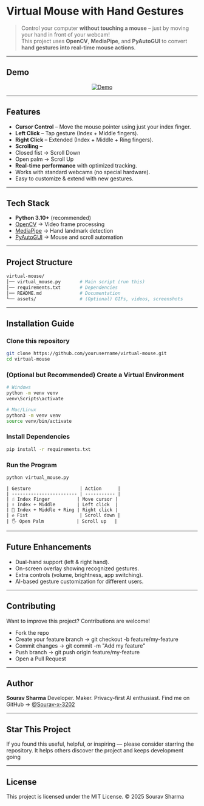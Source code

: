 # Virtual Mouse with Hand Gestures  

> Control your computer **without touching a mouse** – just by moving your hand in front of your webcam!  
This project uses **OpenCV**, **MediaPipe**, and **PyAutoGUI** to convert **hand gestures into real-time mouse actions**.  

---

##  Demo
<p align="center">
  <!-- Replace with your own GIF or video link -->
 <a href="https://github.com/user-attachments/assets/632f9a83-8303-40d2-9c3f-5b905e190be8">
    <img src="https://img.shields.io/badge/▶-Watch%20Demo-blue?style=for-the-badge&logo=screenrec" alt="Demo"/>
  </a>
</p>

---

##  Features
-  **Cursor Control** – Move the mouse pointer using just your index finger.  
-  **Left Click** – Tap gesture (Index + Middle fingers).  
-  **Right Click** – Extended (Index + Middle + Ring fingers).  
-  **Scrolling** –  
  -  Closed fist → Scroll Down  
  -  Open palm → Scroll Up  
- **Real-time performance** with optimized tracking.  
-  Works with standard webcams (no special hardware).  
- Easy to customize & extend with new gestures.  

---

##  Tech Stack
- **Python 3.10+** (recommended)  
- [OpenCV](https://opencv.org/) → Video frame processing  
- [MediaPipe](https://mediapipe.dev/) → Hand landmark detection  
- [PyAutoGUI](https://pyautogui.readthedocs.io/) → Mouse and scroll automation  

---

##  Project Structure
```bash
virtual-mouse/
│── virtual_mouse.py       # Main script (run this)
│── requirements.txt       # Dependencies
│── README.md              # Documentation
└── assets/                # (Optional) GIFs, videos, screenshots
```
---
## Installation Guide
###  Clone this repository
```bash
git clone https://github.com/yourusername/virtual-mouse.git
cd virtual-mouse
```

###  (Optional but Recommended) Create a Virtual Environment
```bash
# Windows
python -m venv venv
venv\Scripts\activate

# Mac/Linux
python3 -m venv venv
source venv/bin/activate
```


###  Install Dependencies
```bash
pip install -r requirements.txt
```


###  Run the Program
```bash
python virtual_mouse.py
```
```
| Gesture                  | Action      |
| ------------------------ | ----------- |
| ☝️ Index Finger          | Move cursor |
| ✌️ Index + Middle        | Left click  |
| 🤟 Index + Middle + Ring | Right click |
| ✊ Fist                   | Scroll down |
| 🖐️ Open Palm            | Scroll up   |
```
---


##  Future Enhancements

- Dual-hand support (left & right hand).
- On-screen overlay showing recognized gestures.
- Extra controls (volume, brightness, app switching).
- AI-based gesture customization for different users.

---


## Contributing

Want to improve this project? Contributions are welcome!

- Fork the repo
- Create your feature branch → git checkout -b feature/my-feature
- Commit changes → git commit -m "Add my feature"
- Push branch → git push origin feature/my-feature
- Open a Pull Request

---
## Author

**Sourav Sharma**
Developer. Maker. Privacy-first AI enthusiast.
Find me on GitHub → [@Sourav-x-3202](https://github.com/Sourav-x-3202)

---


## Star This Project

If you found this useful, helpful, or inspiring — please consider starring the repository.
It helps others discover the project and keeps development going 

---
## License

This project is licensed under the MIT License.
© 2025 Sourav Sharma
